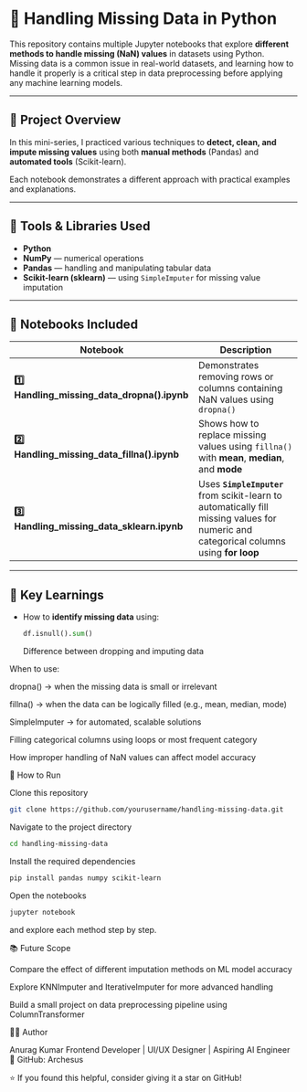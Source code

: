 # 🧹 Handling Missing Data in Python

This repository contains multiple Jupyter notebooks that explore **different methods to handle missing (NaN) values** in datasets using Python.  
Missing data is a common issue in real-world datasets, and learning how to handle it properly is a critical step in data preprocessing before applying any machine learning models.

---

## 📘 Project Overview

In this mini-series, I practiced various techniques to **detect, clean, and impute missing values** using both **manual methods** (Pandas) and **automated tools** (Scikit-learn).

Each notebook demonstrates a different approach with practical examples and explanations.

---

## 🧰 Tools & Libraries Used

- **Python**
- **NumPy** — numerical operations  
- **Pandas** — handling and manipulating tabular data  
- **Scikit-learn (sklearn)** — using `SimpleImputer` for missing value imputation  

---

## 📂 Notebooks Included

| Notebook | Description |
|-----------|--------------|
| **1️⃣ Handling_missing_data_dropna().ipynb** | Demonstrates removing rows or columns containing NaN values using `dropna()` |
| **2️⃣ Handling_missing_data_fillna().ipynb** | Shows how to replace missing values using `fillna()` with **mean**, **median**, and **mode** |
| **3️⃣ Handling_missing_data_sklearn.ipynb** | Uses **`SimpleImputer`** from scikit-learn to automatically fill missing values for numeric and categorical columns using **for loop**|

---

## 🧠 Key Learnings

- How to **identify missing data** using:
  ```python
  df.isnull().sum()
  ```
  Difference between dropping and imputing data

When to use:

dropna() → when the missing data is small or irrelevant

fillna() → when the data can be logically filled (e.g., mean, median, mode)

SimpleImputer → for automated, scalable solutions

Filling categorical columns using loops or most frequent category

How improper handling of NaN values can affect model accuracy

🚀 How to Run

Clone this repository
```bash
git clone https://github.com/yourusername/handling-missing-data.git
```

Navigate to the project directory
```bash
cd handling-missing-data
```

Install the required dependencies
```bash
pip install pandas numpy scikit-learn
```

Open the notebooks
```bash
jupyter notebook
```

and explore each method step by step.

📚 Future Scope

Compare the effect of different imputation methods on ML model accuracy

Explore KNNImputer and IterativeImputer for more advanced handling

Build a small project on data preprocessing pipeline using ColumnTransformer

🧑‍💻 Author

Anurag Kumar
Frontend Developer | UI/UX Designer | Aspiring AI Engineer
📍 GitHub: Archesus

⭐ If you found this helpful, consider giving it a star on GitHub!
